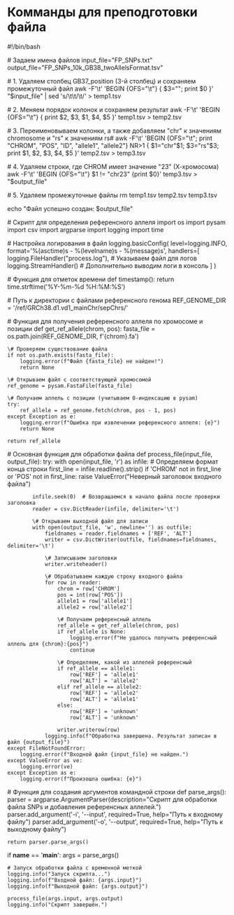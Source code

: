 # Комманды для преподготовки файла 

#!/bin/bash

\# Задаем имена файлов
input_file="FP_SNPs.txt"
output_file="FP_SNPs_10k_GB38_twoAllelsFormat.tsv"

\# 1. Удаляем столбец GB37_position (3-й столбец) и сохраняем промежуточный файл
awk -F'\t' 'BEGIN {OFS="\t"} { $3=""; print $0 }' "$input_file" | sed 's/\t\t/\t/' > temp1.tsv

\# 2. Меняем порядок колонок и сохраняем результат
awk -F'\t' 'BEGIN {OFS="\t"} { print $2, $3, $1, $4, $5 }' temp1.tsv > temp2.tsv

\# 3. Переименовываем колонки, а также добавляем "chr" к значениям chromosome и "rs" к значениям rs#
awk -F'\t' 'BEGIN {OFS="\t"; print "CHROM", "POS", "ID", "allele1", "allele2"} 
     NR>1 { $1="chr"$1; $3="rs"$3; print $1, $2, $3, $4, $5 }' temp2.tsv > temp3.tsv

\# 4. Удаляем строки, где CHROM имеет значение "23" (Х-хромосома)
awk -F'\t' 'BEGIN {OFS="\t"} $1 != "chr23" {print $0}' temp3.tsv > "$output_file"

\# 5. Удаляем промежуточные файлы
rm temp1.tsv temp2.tsv temp3.tsv

echo "Файл успешно создан: $output_file"

\# Скрипт для определения референсного аллеля
import os
import pysam
import csv
import argparse
import logging
import time

\# Настройка логирования в файл
logging.basicConfig(
    level=logging.INFO,
    format='%(asctime)s - %(levelname)s - %(message)s',
    handlers=[
        logging.FileHandler("process.log"),  # Указываем файл для логов
        logging.StreamHandler()  # Дополнительно выводим логи в консоль
    ]
)

\# Функция для отметок времени
def timestamp():
    return time.strftime('%Y-%m-%d %H:%M:%S')

\# Путь к директории с файлами референсного генома
REF_GENOME_DIR = '/ref/GRCh38.d1.vd1_mainChr/sepChrs/'

\# Функция для получения референсного аллеля по хромосоме и позиции
def get_ref_allele(chrom, pos):
    fasta_file = os.path.join(REF_GENOME_DIR, f'{chrom}.fa')
    
    \# Проверяем существование файла
    if not os.path.exists(fasta_file):
        logging.error(f"Файл {fasta_file} не найден!")
        return None
    
    \# Открываем файл с соответствующей хромосомой
    ref_genome = pysam.FastaFile(fasta_file)
    
    \# Получаем аллель с позиции (учитываем 0-индексацию в pysam)
    try:
        ref_allele = ref_genome.fetch(chrom, pos - 1, pos)
    except Exception as e:
        logging.error(f"Ошибка при извлечении референсного аллеля: {e}")
        return None
    
    return ref_allele

\# Основная функция для обработки файла
def process_file(input_file, output_file):
    try:
        with open(input_file, 'r') as infile:
            \# Определяем формат конца строки
            first_line = infile.readline().strip()
            if 'CHROM' not in first_line or 'POS' not in first_line:
                raise ValueError("Неверный заголовок входного файла")
            
            infile.seek(0)  # Возвращаемся в начало файла после проверки заголовка
            reader = csv.DictReader(infile, delimiter='\t')
            
            \# Открываем выходной файл для записи
            with open(output_file, 'w', newline='') as outfile:
                fieldnames = reader.fieldnames + ['REF', 'ALT']
                writer = csv.DictWriter(outfile, fieldnames=fieldnames, delimiter='\t')
                
                \# Записываем заголовки
                writer.writeheader()
                
                \# Обрабатываем каждую строку входного файла
                for row in reader:
                    chrom = row['CHROM']
                    pos = int(row['POS'])
                    allele1 = row['allele1']
                    allele2 = row['allele2']
                    
                    \# Получаем референсный аллель
                    ref_allele = get_ref_allele(chrom, pos)
                    if ref_allele is None:
                        logging.error(f"Не удалось получить референсный аллель для {chrom}:{pos}")
                        continue
                    
                    \# Определяем, какой из аллелей референсный
                    if ref_allele == allele1:
                        row['REF'] = 'allele1'
                        row['ALT'] = 'allele2'
                    elif ref_allele == allele2:
                        row['REF'] = 'allele2'
                        row['ALT'] = 'allele1'
                    else:
                        row['REF'] = 'unknown'
                        row['ALT'] = 'unknown'
                    
                    writer.writerow(row)
                logging.info(f"Обработка завершена. Результат записан в файл {output_file}")
    except FileNotFoundError:
        logging.error(f"Входной файл {input_file} не найден.")
    except ValueError as ve:
        logging.error(ve)
    except Exception as e:
        logging.error(f"Произошла ошибка: {e}")

\# Функция для создания аргументов командной строки
def parse_args():
    parser = argparse.ArgumentParser(description="Скрипт для обработки файла SNPs и добавления референсных аллелей.")
    parser.add_argument('-i', '--input', required=True, help="Путь к входному файлу")
    parser.add_argument('-o', '--output', required=True, help="Путь к выходному файлу")
    
    return parser.parse_args()

if __name__ == '__main__':
    args = parse_args()

    # Запуск обработки файла с временной меткой
    logging.info("Запуск скрипта...")
    logging.info(f"Входной файл: {args.input}")
    logging.info(f"Выходной файл: {args.output}")
    
    process_file(args.input, args.output)
    logging.info("Скрипт завершён.")

